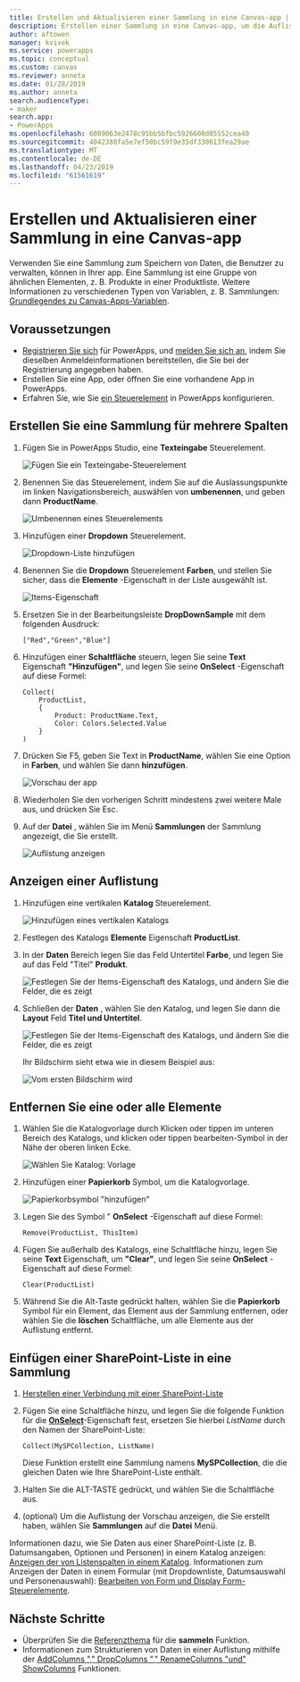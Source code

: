 ```yaml
---
title: Erstellen und Aktualisieren einer Sammlung in eine Canvas-app | Microsoft-Dokumentation
description: Erstellen einer Sammlung in eine Canvas-app, um die Auflistung Elemente hinzuzufügen und eine oder alle Elemente daraus entfernen.
author: aftowen
manager: kvivek
ms.service: powerapps
ms.topic: conceptual
ms.custom: canvas
ms.reviewer: anneta
ms.date: 01/28/2019
ms.author: anneta
search.audienceType:
- maker
search.app:
- PowerApps
ms.openlocfilehash: 6089063e2478c95bb5bfbc5926608d85552cea40
ms.sourcegitcommit: 4042388fa5e7ef50bc59f9e35df330613fea29ae
ms.translationtype: MT
ms.contentlocale: de-DE
ms.lasthandoff: 04/23/2019
ms.locfileid: "61561619"
---
```

# <a name="create-and-update-a-collection-in-a-canvas-app"></a>Erstellen und Aktualisieren einer Sammlung in eine Canvas-app

Verwenden Sie eine Sammlung zum Speichern von Daten, die Benutzer zu verwalten, können in Ihrer app. Eine Sammlung ist eine Gruppe von ähnlichen Elementen, z. B. Produkte in einer Produktliste. Weitere Informationen zu verschiedenen Typen von Variablen, z. B. Sammlungen: [Grundlegendes zu Canvas-Apps-Variablen](working-with-variables.md).

## <a name="prerequisites"></a>Voraussetzungen

- [Registrieren Sie sich](../signup-for-powerapps.md) für PowerApps, und [melden Sie sich an](https://web.powerapps.com?utm_source=padocs&utm_medium=linkinadoc&utm_campaign=referralsfromdoc), indem Sie dieselben Anmeldeinformationen bereitstellen, die Sie bei der Registrierung angegeben haben.
- Erstellen Sie eine App, oder öffnen Sie eine vorhandene App in PowerApps.
- Erfahren Sie, wie Sie [ein Steuerelement](add-configure-controls.md) in PowerApps konfigurieren.

## <a name="create-a-multicolumn-collection"></a>Erstellen Sie eine Sammlung für mehrere Spalten

1. Fügen Sie in PowerApps Studio, eine **Texteingabe** Steuerelement.

    ![Fügen Sie ein Texteingabe-Steuerelement](./media/create-update-collection/add-textbox.png)

1. Benennen Sie das Steuerelement, indem Sie auf die Auslassungspunkte im linken Navigationsbereich, auswählen von **umbenennen**, und geben dann **ProductName**.

    ![Umbenennen eines Steuerelements](./media/create-update-collection/rename-textbox.png)

1. Hinzufügen einer **Dropdown** Steuerelement.

    ![Dropdown-Liste hinzufügen](./media/create-update-collection/add-dropdown.png)

1. Benennen Sie die **Dropdown** Steuerelement **Farben**, und stellen Sie sicher, dass die **Elemente** -Eigenschaft in der Liste ausgewählt ist.

    ![Items-Eigenschaft](./media/create-update-collection/items-property.png)

1. Ersetzen Sie in der Bearbeitungsleiste **DropDownSample** mit dem folgenden Ausdruck:

    `["Red","Green","Blue"]`

1. Hinzufügen einer **Schaltfläche** steuern, legen Sie seine **Text** Eigenschaft **"Hinzufügen"**, und legen Sie seine **OnSelect** -Eigenschaft auf diese Formel:

    ```powerapps-dot
    Collect(
        ProductList,
        {
            Product: ProductName.Text,
            Color: Colors.Selected.Value
        }
    )
    ```

1. Drücken Sie F5, geben Sie Text in **ProductName**, wählen Sie eine Option in **Farben**, und wählen Sie dann **hinzufügen**.

    ![Vorschau der app](./media/create-update-collection/preview-add.png)

1. Wiederholen Sie den vorherigen Schritt mindestens zwei weitere Male aus, und drücken Sie Esc.

1. Auf der **Datei** , wählen Sie im Menü **Sammlungen** der Sammlung angezeigt, die Sie erstellt.

    ![Auflistung anzeigen](./media/create-update-collection/show-collection.png)

## <a name="show-a-collection"></a>Anzeigen einer Auflistung

1. Hinzufügen eine vertikalen **Katalog** Steuerelement.

    ![Hinzufügen eines vertikalen Katalogs](./media/create-update-collection/add-gallery.png)

1. Festlegen des Katalogs **Elemente** Eigenschaft **ProductList**.

1. In der **Daten** Bereich legen Sie das Feld Untertitel **Farbe**, und legen Sie auf das Feld "Titel" **Produkt**.

    ![Festlegen Sie der Items-Eigenschaft des Katalogs, und ändern Sie die Felder, die es zeigt](./media/create-update-collection/configure-gallery.png)

1. Schließen der **Daten** , wählen Sie den Katalog, und legen Sie dann die **Layout** Feld **Titel und Untertitel**.

    ![Festlegen Sie der Items-Eigenschaft des Katalogs, und ändern Sie die Felder, die es zeigt](./media/create-update-collection/change-layout.png)

    Ihr Bildschirm sieht etwa wie in diesem Beispiel aus:

    ![Vom ersten Bildschirm wird](./media/create-update-collection/screen-example1.png)

## <a name="remove-one-or-all-items"></a>Entfernen Sie eine oder alle Elemente

1. Wählen Sie die Katalogvorlage durch Klicken oder tippen im unteren Bereich des Katalogs, und klicken oder tippen bearbeiten-Symbol in der Nähe der oberen linken Ecke.

    ![Wählen Sie Katalog: Vorlage](./media/create-update-collection/select-template.png)

1. Hinzufügen einer **Papierkorb** Symbol, um die Katalogvorlage.

    ![Papierkorbsymbol "hinzufügen"](./media/create-update-collection/trash-icon.png)

1. Legen Sie des Symbol " **OnSelect** -Eigenschaft auf diese Formel:

    `Remove(ProductList, ThisItem)`

1. Fügen Sie außerhalb des Katalogs, eine Schaltfläche hinzu, legen Sie seine **Text** Eigenschaft, um **"Clear"**, und legen Sie seine **OnSelect** -Eigenschaft auf diese Formel:

    `Clear(ProductList)`

1. Während Sie die Alt-Taste gedrückt halten, wählen Sie die **Papierkorb** Symbol für ein Element, das Element aus der Sammlung entfernen, oder wählen Sie die **löschen** Schaltfläche, um alle Elemente aus der Auflistung entfernt.

## <a name="put-a-sharepoint-list-into-a-collection"></a>Einfügen einer SharePoint-Liste in eine Sammlung

1. [Herstellen einer Verbindung mit einer SharePoint-Liste](connections/connection-sharepoint-online.md#create-a-connection)

1. Fügen Sie eine Schaltfläche hinzu, und legen Sie die folgende Funktion für die **[OnSelect](controls/properties-core.md)**-Eigenschaft fest, ersetzen Sie hierbei *ListName* durch den Namen der SharePoint-Liste:<br>

    `Collect(MySPCollection, ListName)`

    Diese Funktion erstellt eine Sammlung namens **MySPCollection**, die die gleichen Daten wie Ihre SharePoint-Liste enthält.

1. Halten Sie die ALT-TASTE gedrückt, und wählen Sie die Schaltfläche aus.

1. (optional) Um die Auflistung der Vorschau anzeigen, die Sie erstellt haben, wählen Sie **Sammlungen** auf die **Datei** Menü.

Informationen dazu, wie Sie Daten aus einer SharePoint-Liste (z. B. Datumsangaben, Optionen und Personen) in einem Katalog anzeigen: [Anzeigen der von Listenspalten in einem Katalog](connections/connection-sharepoint-online.md#show-list-columns-in-a-gallery). Informationen zum Anzeigen der Daten in einem Formular (mit Dropdownliste, Datumsauswahl und Personenauswahl): [Bearbeiten von Form und Display Form-Steuerelemente](controls/control-form-detail.md).

## <a name="next-steps"></a>Nächste Schritte

- Überprüfen Sie die [Referenzthema](functions/function-clear-collect-clearcollect.md) für die **sammeln** Funktion.
- Informationen zum Strukturieren von Daten in einer Auflistung mithilfe der [AddColumns "," DropColumns "," RenameColumns "und" ShowColumns](functions/function-table-shaping.md) Funktionen.
